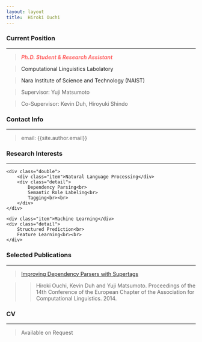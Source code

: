 ```yaml
---
layout: layout
title:  Hiroki Ouchi
---
```


<div class="content">
	<h3>Current Position</h3>
	<hr>
	<blockquote>
		<p><b><i><font color="#ff6666">Ph.D. Student &amp; Research Assistant</font></i></b></p>
	</blockquote>
	<blockquote>
		<p><a href="http://cl.naist.jp/index.php" style="text-decoration:none;">Computational Linguistics Labolatory</a></p>
	</blockquote>
	<blockquote>
		<p><a href="http://www.naist.jp/index_j.html" style="text-decoration:none;">Nara Institute of Science and Technology (NAIST)</a></p>
	</blockquote>
	<blockquote>
		<p>Supervisor: Yuji Matsumoto</p>
	</blockquote>
	<blockquote>
		<p>Co-Supervisor: Kevin Duh, Hiroyuki Shindo</p>
	</blockquote>
</div>


<div class="content">
	<h3>Contact Info</h3>
	<hr>
</div>

> email: {{site.author.email}}


<div class="content">
	<h3>Research Interests</h3>
	<hr>

	<div class="double">
		<div class="item">Natural Language Processing</div>
		<div class="detail">
			Dependency Parsing<br>
			Semantic Role Labeling<br>
			Tagging<br><br>
		</div>
	</div>

	<div class="item">Machine Learning</div>
	<div class="detail">
		Structured Prediction<br>
		Feature Learning<br><br>
	</div>
</div>

<div style="clear:left;"></div>


<div class="content">
	<h3>Selected Publications</h3>
	<hr>
</div>

> [Improving Dependency Parsers with Supertags][3]

>> Hiroki Ouchi, Kevin Duh and Yuji Matsumoto. Proceedings of the 14th Conference of the European Chapter of the Association for Computational Linguistics. 2014.

<div class="content">
<h3>CV</h3>
<hr>
</div>

> Available on Request

[3]: https://scholar.google.co.jp/scholar?q=Improving+dependency+parsers+with+supertags&btnG=&hl=ja&as_sdt=0%2C5

